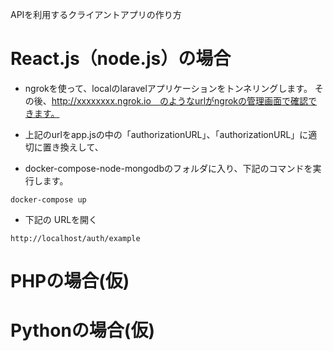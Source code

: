 APIを利用するクライアントアプリの作り方


# React.js（node.js）の場合


 - ngrokを使って、localのlaravelアプリケーションをトンネリングします。
その後、http://xxxxxxxx.ngrok.io　のようなurlがngrokの管理画面で確認できます。

 - 上記のurlをapp.jsの中の「authorizationURL」、「authorizationURL」に適切に置き換えして、

 - docker-compose-node-mongodbのフォルダに入り、下記のコマンドを実行します。

```docker-compose up```

 - 下記の URLを開く

```http://localhost/auth/example```


# PHPの場合(仮)

# Pythonの場合(仮)
